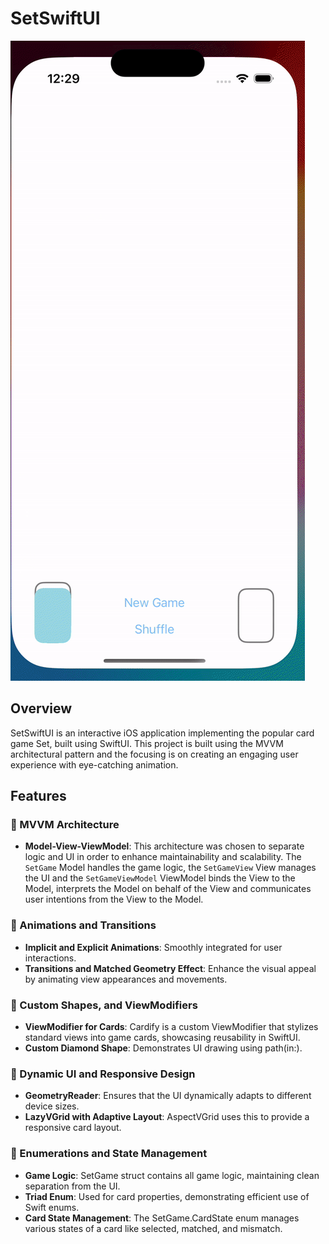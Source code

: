 # SetSwiftUI

![Gameplay](gameplay.gif)

## Overview

SetSwiftUI is an interactive iOS application implementing the popular card game Set, built using SwiftUI. This project is built using the MVVM architectural pattern and the focusing is on creating an engaging user experience with eye-catching animation.

## Features

### 🔁 MVVM Architecture
- **Model-View-ViewModel**: This architecture was chosen to separate logic and UI in order to enhance maintainability and scalability. The `SetGame` Model handles the game logic, the `SetGameView` View manages the UI and the `SetGameViewModel` ViewModel binds the View to the Model, interprets the Model on behalf of the View and communicates user intentions from the View to the Model.

### 🌟 Animations and Transitions
-  **Implicit and Explicit Animations**: Smoothly integrated for user interactions.
- **Transitions and Matched Geometry Effect**: Enhance the visual appeal by animating view appearances and movements.

### 🔸 Custom Shapes, and ViewModifiers
- **ViewModifier for Cards**: Cardify is a custom ViewModifier that stylizes standard views into game cards, showcasing reusability in SwiftUI.
- **Custom Diamond Shape**: Demonstrates UI drawing using path(in:).

### 📱 Dynamic UI and Responsive Design
- **GeometryReader**: Ensures that the UI dynamically adapts to different device sizes.
- **LazyVGrid with Adaptive Layout**: AspectVGrid uses this to provide a responsive card layout.

### 🫵 Enumerations and State Management
- **Game Logic**: SetGame struct contains all game logic, maintaining clean separation from the UI.
- **Triad Enum**: Used for card properties, demonstrating efficient use of Swift enums.
- **Card State Management**: The SetGame.CardState enum manages various states of a card like selected, matched, and mismatch.


